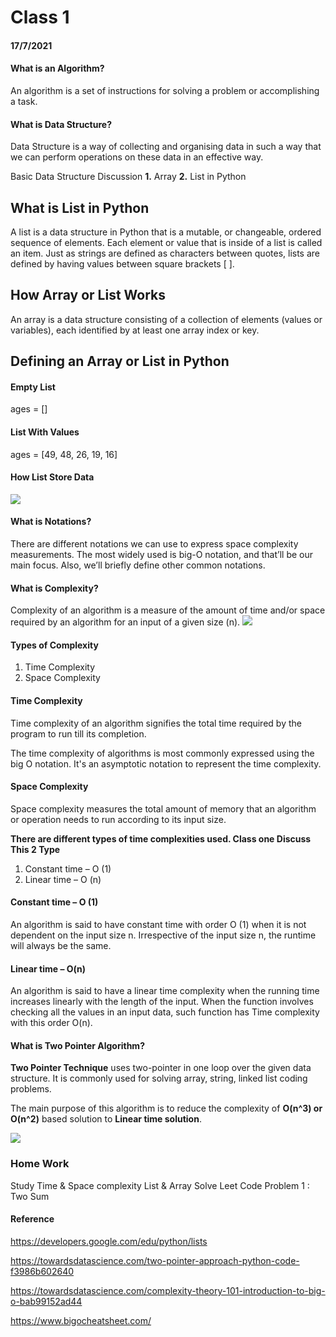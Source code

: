 # Class 1 
#### 17/7/2021
#### What is an Algorithm?
An algorithm is a set of instructions for solving a problem or accomplishing a task.

#### What is Data Structure?
Data Structure is a way of collecting and organising data in such a way that we can perform operations on these data in an effective way.

Basic Data Structure Discussion
**1.** Array
**2.** List in Python

## What is List in Python
A list is a data structure in Python that is a mutable, or changeable, ordered sequence of elements. Each element or value that is inside of a list is called an item. Just as strings are defined as characters between quotes, lists are defined by having values between square brackets [ ].

## How Array or List Works
An array is a data structure consisting of a collection of elements (values or variables), each identified by at least one array index or key.

## Defining an Array or List in Python
#### Empty List
ages = []
#### List With Values
ages = [49, 48, 26, 19, 16]

#### How List Store Data 
[![](https://i.ibb.co/wYbyw7h/LIST.png)](https://i.ibb.co/wYbyw7h/LIST.png)

#### What is Notations?
There are different notations we can use to express space complexity measurements. The most widely used is big-O notation, and that’ll be our main focus. Also, we’ll briefly define other common notations.

#### What is Complexity?
Complexity of an algorithm is a measure of the amount of time and/or space required by an algorithm for an input of a given size (n).
![](https://i.ibb.co/r4k2TgS/timecomplex.jpg)

#### Types of Complexity
1. Time Complexity
2. Space Complexity

#### Time Complexity
Time complexity of an algorithm signifies the total time required by the program to run till its completion.

The time complexity of algorithms is most commonly expressed using the big O notation. It's an asymptotic notation to represent the time complexity.


#### Space Complexity
Space complexity measures the total amount of memory that an algorithm or operation needs to run according to its input size.

**There are different types of time complexities used. Class one Discuss This 2 Type**
1. Constant time – O (1)
2. Linear time – O (n)

#### Constant time – O (1)
An algorithm is said to have constant time with order O (1) when it is not dependent on the input size n. Irrespective of the input size n, the runtime will always be the same.

#### Linear time – O(n)
An algorithm is said to have a linear time complexity when the running time increases linearly with the length of the input. When the function involves checking all the values in an input data, such function has Time complexity with this order O(n).

#### What is Two Pointer Algorithm?
**Two Pointer Technique** uses two-pointer in one loop over the given  data structure. It is commonly used for solving array, string, linked list coding problems.  
  
The main purpose of this algorithm is to reduce the complexity of **O(n^3) or O(n^2)** based solution to **Linear time solution**.

![](https://i.ibb.co/r2WnPSR/2-pointer.png)

### Home Work 
Study Time & Space complexity
List & Array
Solve Leet Code Problem 1 : Two Sum



#### Reference
https://developers.google.com/edu/python/lists

https://towardsdatascience.com/two-pointer-approach-python-code-f3986b602640 

https://towardsdatascience.com/complexity-theory-101-introduction-to-big-o-bab99152ad44 

https://www.bigocheatsheet.com/

